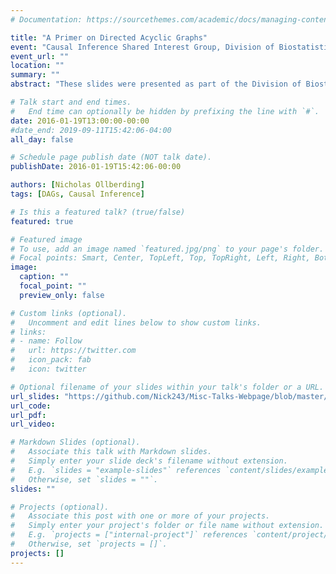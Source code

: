 ```yaml
---
# Documentation: https://sourcethemes.com/academic/docs/managing-content/

title: "A Primer on Directed Acyclic Graphs"
event: "Causal Inference Shared Interest Group, Division of Biostatistics and Epidemiology, CCHMC"
event_url: ""
location: ""
summary: ""
abstract: "These slides were presented as part of the Division of Biostatistics and Epidemiology, Causal Inference Research Interest Group seminar series. Topics covered in this talk include an introduction to Directed Acyclic Graphs (DAGs), why and how use DAGs, DAG terminology, limitations of DAGs, and several case studies. While these slides are not so recent, I decided to post them here anyway in the hopes they might of use to others since I discuss this topic with collaborating investigators often. "

# Talk start and end times.
#   End time can optionally be hidden by prefixing the line with `#`.
date: 2016-01-19T13:00:00-00:00
#date_end: 2019-09-11T15:42:06-04:00
all_day: false

# Schedule page publish date (NOT talk date).
publishDate: 2016-01-19T15:42:06-00:00

authors: [Nicholas Ollberding]
tags: [DAGs, Causal Inference]

# Is this a featured talk? (true/false)
featured: true

# Featured image
# To use, add an image named `featured.jpg/png` to your page's folder.
# Focal points: Smart, Center, TopLeft, Top, TopRight, Left, Right, BottomLeft, Bottom, BottomRight.
image:
  caption: ""
  focal_point: ""
  preview_only: false

# Custom links (optional).
#   Uncomment and edit lines below to show custom links.
# links:
# - name: Follow
#   url: https://twitter.com
#   icon_pack: fab
#   icon: twitter

# Optional filename of your slides within your talk's folder or a URL.
url_slides: "https://github.com/Nick243/Misc-Talks-Webpage/blob/master/Introduction%20to%20Directed%20Acyclic%20Graphs.pptx"
url_code:
url_pdf:
url_video:

# Markdown Slides (optional).
#   Associate this talk with Markdown slides.
#   Simply enter your slide deck's filename without extension.
#   E.g. `slides = "example-slides"` references `content/slides/example-slides.md`.
#   Otherwise, set `slides = ""`.
slides: ""

# Projects (optional).
#   Associate this post with one or more of your projects.
#   Simply enter your project's folder or file name without extension.
#   E.g. `projects = ["internal-project"]` references `content/project/deep-learning/index.md`.
#   Otherwise, set `projects = []`.
projects: []
---
```


